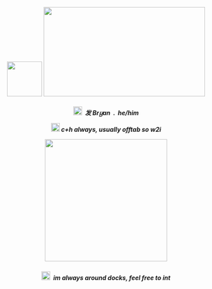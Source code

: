 <p align="center">
<img src="https://github.com/user-attachments/assets/e7ad362d-4772-4018-8665-10248fac3ad7" width="80"> <img src="https://github.com/user-attachments/assets/1687e2d5-9a54-4ec8-806e-9e0ab358ce31" width="370" height="205">
</p>
<h5 align="center">
<img width="20" src="https://github.com/user-attachments/assets/1b005396-a51b-412e-9546-fdf98bf06c1b">‎ ‎ 发 Brⴁan‎  ‎ .‎  ‎ he/him
<p align="center"> <img width="20" src="https://github.com/user-attachments/assets/91570ca4-d27d-4611-b4a9-6f1828f60ffc"> c+h always, usually offtab so w2i </p>
<p align="center">
    <img width="280" src="https://github.com/user-attachments/assets/b50d9ce4-f336-44c9-8539-440334ad7bc3">
</p>
<h5 align="center">
<img width="20" src="https://github.com/user-attachments/assets/8347e788-bc2a-4a3b-9215-eecb9c517de3">‎ ‎ im always around docks, feel free to int











